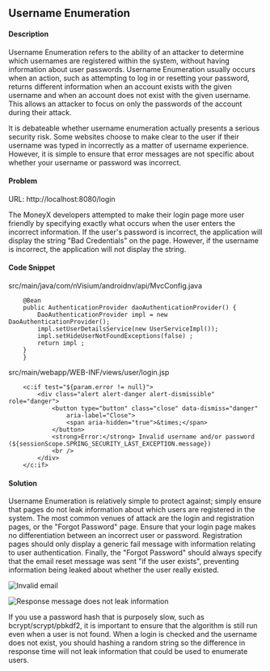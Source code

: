 ## Username Enumeration

#### Description

Username Enumeration refers to the ability of an attacker to determine which usernames are registered within the system, without having information about user passwords. Username Enumeration usually occurs when an action, such as attempting to log in or resetting your password, returns different information when an account exists with the given username and when an account does not exist with the given username. This allows an attacker to focus on only the passwords of the account during their attack.

It is debateable whether username enumeration actually presents a serious security risk. Some websites choose to make clear to the user if their username was typed in incorrectly as a matter of username experience. However, it is simple to ensure that error messages are not specific about whether your username or password was incorrect.

#### Problem
URL: http://localhost:8080/login

The MoneyX developers attempted to make their login page more user friendly by specifying exactly what occurs when the user enters the incorrect information. If the user's password is incorrect, the application will display the string "Bad Credentials" on the page. However, if the username is incorrect, the application will not display the string.

#### Code Snippet
src/main/java/com/nVisium/androidnv/api/MvcConfig.java

```
    @Bean
    public AuthenticationProvider daoAuthenticationProvider() {
        DaoAuthenticationProvider impl = new DaoAuthenticationProvider();
        impl.setUserDetailsService(new UserServiceImpl());
        impl.setHideUserNotFoundExceptions(false) ;
        return impl ;
    }
	}

```
src/main/webapp/WEB-INF/views/user/login.jsp

```
	<c:if test="${param.error != null}">
		<div class="alert alert-danger alert-dismissible" role="danger">
			<button type="button" class="close" data-dismiss="danger"
				aria-label="Close">
				<span aria-hidden="true">&times;</span>
			</button>
			<strong>Error:</strong> Invalid username and/or password (${sessionScope.SPRING_SECURITY_LAST_EXCEPTION.message})
			<br />
		</div>
	</c:if>
```

#### Solution

Username Enumeration is relatively simple to protect against; simply ensure that pages do not leak information about which users are registered in the system. The most common venues of attack are the login and registration pages, or the "Forgot Password" page. Ensure that your login page makes no differentiation between an incorrect user or password. Registration pages should only display a generic fail message with information relating to user authentication. Finally, the "Forgot Password" should always specify that the email reset message was sent "if the user exists", preventing information being leaked about whether the user really existed.

![Invalid email](https://i.imgur.com/3zoKPEE.png)

![Response message does not leak information](https://i.imgur.com/NwO4dOg.png)

If you use a password hash that is purposely slow, such as bcrypt/scrypt/pbkdf2, it is important to ensure that the algorithm is still run even when a user is not found. When a login is checked and the username does not exist, you should hashing a random string so the difference in response time will not leak information that could be used to enumerate users.
